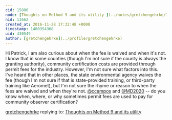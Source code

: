 ```yaml
---
cid: 15886
node: [Thoughts on Method 9 and its utility ](../notes/gretchengehrke/10-28-2016/thoughts-on-method-9-and-its-utility)
nid: 13662
created_at: 2016-11-28 17:32:48 +0000
timestamp: 1480354368
uid: 430549
author: [gretchengehrke](../profile/gretchengehrke)
---
```


Hi Patrick, I am also curious about when the fee is waived and when it's not. I know that in some counties (though I'm not sure if the county is always the granting authority), community certification costs are provided through permit fees for the industry. However, I'm not sure what factors into this. I've heard that in other places, the state environmental agency waives the fee (though I'm not sure if that is state-provided training, or third-party training like Aeromet), but I'm not sure the rhyme or reason to when the fees are waived and when they're not. [@ccampos](/profile/ccampos) and [@MD2020](/profile/MD2020) -- do you know when, where, or why sometimes permit fees are used to pay for community observer certification? 

[gretchengehrke](../profile/gretchengehrke) replying to: [Thoughts on Method 9 and its utility ](../notes/gretchengehrke/10-28-2016/thoughts-on-method-9-and-its-utility)

